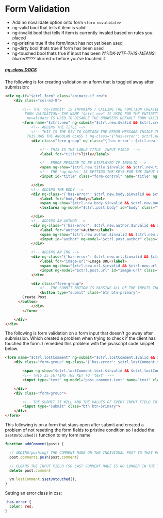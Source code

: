 # Form Validation

- Add no novalidate option onto form ```<form novalidate>```
- ng-valid bool that tells if item is valid
- ng-invalid bool that tells if item is currently invaled based on rules you placed
- ng-pristine true if the form/input has not yet been used
- ng-dirty bool thats true if form has been used
- ng-touched bool thats true if input has been _???IDK-WTF-THIS-MEANS:   blurred????_       blurred = before you've touched it
##### [ng-class DOCS](https://docs.angularjs.org/api/ng/directive/ngClass)

The following is for creating validation on a form that is toggled away after submission:

```html
<div ng-if="$ctrl.form" class="animate-if row">
    <div class="col-md-8">

        <!-- THE 'ng-sumbit' IS INVOKING / CALLING THE FUNCTION CREATED IN "posts.js"  FILE TO CREATE A NEW POST.
         FORM VALIDATION: THE NAME "$ctrl.new" IS USED FOR THE ENTIRETY OF THIS FORM
          novalidate IS USED TO DISABLE THE BROWSERS DEFAULT FORM VALIDATION-->
        <form name="$ctrl.new" ng-submit="$ctrl.new.$valid && $ctrl.createPost()" novalidate>
            <!-- ADDING THE TITLE -->
            <!-- THIS IS THE DIV TO CONTAIN THE ERROR MESSAGE INSIDE THE <SPAN>
          THIS HAS THE ANGULAR CLASS ( ng-class="{'has-error': $ctrl.new.title.$invalid}" ) THAT WILL BE APPLIED WHEN VALUE IS TRUE  -->
            <div class="form-group" ng-class="{'has-error': $ctrl.new.title.$touched && $ctrl.new.title.$invalid}">

                <!-- THIS IS THE LABLE TITLE  INPUT FIELD  -->
                <label for="title">Title</label>

                <!-- ERROR MESSAGE TO BE DISPLAYED IF INVALID -->
                <span ng-show="$ctrl.new.title.$invalid && $ctrl.new.title.$touched">Please enter a title</span>
                <!-- THE 'ng-model' IS SETTING THE KEYS FOR THE INPUT FIELD TO BE PASSED INTO A 'post' OBJECT 'title' IN THIS CASE-->
                <input id="title" class="form-control" name="title" ng-model="$ctrl.post.title" type="text" required>

            </div>
            <!-- ADDING THE BODY -->
            <div ng-class="{'has-error': $ctrl.new.body.$invalid && $ctrl.new.body.$touched}">
                <label for="body">Body</label>
                <span ng-show="$ctrl.new.body.$invalid && $ctrl.new.body.$touched">Your post must have content</span>
                <textarea ng-model="$ctrl.post.body" id="body" class="form-control" name="body" type="text" required></textarea>

            </div>
            <!-- ADDING AN AUTHOR -->
            <div ng-class="{'has-error': $ctrl.new.author.$invalid && $ctrl.new.author.$touched}">
                <label for="author">Author</label>
                <span ng-show="$ctrl.new.author.$invalid && $ctrl.new.author.$touched">I need to know whos post this is. Please add your name</span>
                <input id="author" ng-model="$ctrl.post.author" class="form-control" name="author" type="text" required>
            </div>

            <!-- ADDING AN IMG -->
            <div ng-class="{'has-error': $ctrl.new.url.$invalid && $ctrl.new.url.$touched}">
                <label for="image-url">Image URL</label>
                <span ng-show="$ctrl.new.url.$invalid && $ctrl.new.url.$touched">THIS BLOG IS FOR PICTURES!!!!</span>
                <input ng-model="$ctrl.post.url" id="image-url" class="form-control" name="url" type="text" required>
            </div>

            <div class="form-group">
                <!-- THE SUBMIT BUTTON IS PASSING ALL OF THE INPUTS THE CLIENT HAS SPECIFIED AS VALUES TO EACH KEY SPECIFIED ABOVE IN THE VARIOUS 'ng-model' -->
                <button type="submit" class="btn btn-primary">
        Create Post
      </button>
            </div>
        </form>

    </div>
</div>
```

The following is form validation on a  form input that doesn't go away after submission. Which created a problem when trying to check if the client has touched the form. I remedied this problem with the javascript code snippet below.

```html
<form name="$ctrl.lostComment" ng-submit="$ctrl.lostComment.$valid && $ctrl.addComment(post)" class="form-inline" novalidate>
    <div class="form-group" ng-class="{'has-error': $ctrl.lostComment.text.$touched && $ctrl.lostComment.text.$invalid}">

        <span ng-show="$ctrl.lostComment.text.$invalid && $ctrl.lostComment.text.$touched">Enter a comment</span>
        <!-- THIS IS SETTING THE KEY TO 'text' -->
        <input type="text" ng-model="post.comment.text" name="text" class="form-control" required>

    </div>
    <div class="form-group">

        <!-- THE SUBMIT IT WILL ADD THE VALUES OF EVERY INPUT FIELD TO EACH SPECIFIED KEY('ng-model') -->
        <input type="submit" class="btn btn-primary">
    </div>
</form>

```

This following is on a form that stays open after submit and created a problem of not resetting the form fields to pristine condition so I added the ```$setUntouched()``` function to my form name

```javascript
function addComment(post) {

  // ADDING(pushing) THE COMMENT MADE ON THE INDIVIDUAL POST TO THAT POSTS COMMENTS ARRAY
  post.comments.push(post.comment)

  // CLEARS THE INPUT FIELD (SO LAST COMMENT MADE IS NO LONGER IN THE TEXT FIELD)
  delete post.comment

  vm.lostComment.$setUntouched();
}
```

Setting an error class in css:
```css
.has-error {
  color: red;
}
```
